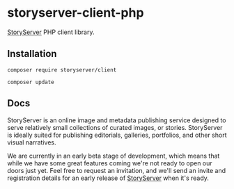 # storyserver-client-php

[StoryServer](https://storyserver.io/) PHP client library.


## Installation

`composer require storyserver/client`

`composer update`

## Docs

StoryServer is an online image and metadata publishing service designed to serve relatively small collections of curated images, or stories. StoryServer is ideally suited for publishing editorials, galleries, portfolios, and other short visual narratives.

We are currently in an early beta stage of development, which means that while we have some great features coming we're not ready to open our doors just yet. Feel free to request an invitation, and we'll send an invite and registration details for an early release of [StoryServer](https://storyserver.io/) when it's ready.


